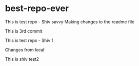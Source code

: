 # best-repo-ever



This is test repo - Shiv savvy
Making changes to the readme file

This is 3rd commit


This is test repo - Shiv 1

Changes from local

This is shiv test2